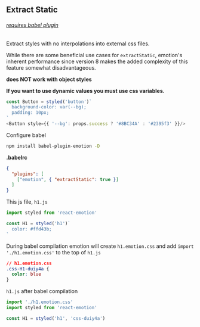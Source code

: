 ## Extract Static
###### [requires babel plugin](babel.md)

Extract styles with no interpolations into external css files.

While there are some beneficial use cases for `extractStatic`, emotion's inherent performance since version 8 makes the added complexity of this feature somewhat disadvantageous.


**does NOT work with object styles**

**If you want to use dynamic values you must use css variables.**

```javascript
const Button = styled('button')`
  background-color: var(--bg);
  padding: 10px;
`
<Button style={{ '--bg': props.success ? '#8BC34A' : '#2395f3' }}/>
```


Configure babel

```bash
npm install babel-plugin-emotion -D
```

**.babelrc**
```json
{
  "plugins": [
    ["emotion", { "extractStatic": true }]
  ]
}
```

This js file, `h1.js`

```jsx harmony
import styled from 'react-emotion'

const H1 = styled('h1')`
  color: #ffd43b;
`
```

During babel compilation emotion will create `h1.emotion.css` and add `import './h1.emotion.css'` to the top of `h1.js`

```css
// h1.emotion.css
.css-H1-duiy4a {
  color: blue
}
```

`h1.js` after babel compilation

```jsx
import './h1.emotion.css'
import styled from 'react-emotion'

const H1 = styled('h1', 'css-duiy4a')
```
